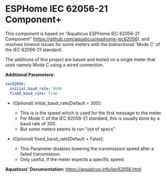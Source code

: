 # ESPHome IEC 62056-21 Component+
This component is based on "Aquaticus ESPHome IEC 62056-21 Component" (https://github.com/aquaticus/esphome-iec62056), and resolves timeout issues for some meters with the bidirectional 'Mode C' of the IEC 62056-21 standard.

The additions of this project are based and tested on a single meter that uses namely Mode C using a wired connection.

**Additional Parameters:**  
```yaml
iec62056:
  initial_baud_rate: 9600
  fixed_baud_rate: True
``` 
- (Optional) initial_baud_rate[Default = 300]:  
    - This is is the speed which is used for the first message to the meter.
    - For Mode C of the IEC 62056-21 standard, this is usually done by a baud rate of 300.
    - But some meters seems to run "out of specs"  

- (Optional) fixed_baud_rate[Default = False]:  
    - This Parameter disables lowering the transmission speed after a failed transmission.
    - Only useful, if the meter expects a specific speed.


**Aquaticus' Documentation:** https://aquaticus.info/iec62056.html
